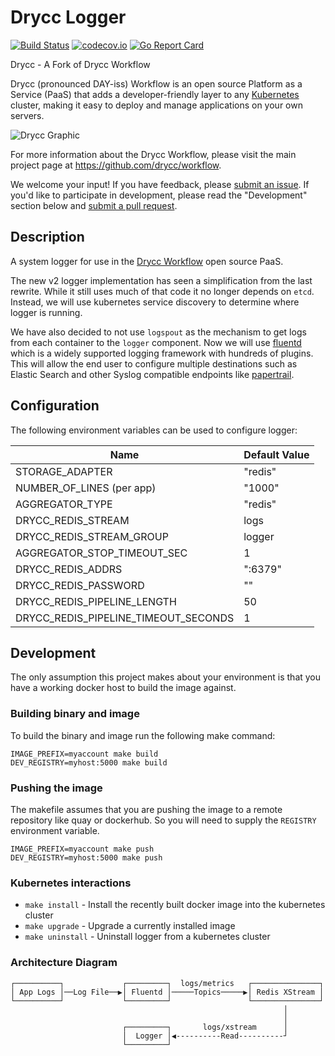 
# Drycc Logger
[![Build Status](https://drone.drycc.cc/api/badges/drycc/logger/status.svg)](https://drone.drycc.cc/drycc/logger)
[![codecov.io](https://codecov.io/github/drycc/logger/coverage.svg?branch=main)](https://codecov.io/github/drycc/logger?branch=main)
[![Go Report Card](https://goreportcard.com/badge/github.com/drycc/logger)](https://goreportcard.com/report/github.com/drycc/logger)

Drycc - A Fork of Drycc Workflow

Drycc (pronounced DAY-iss) Workflow is an open source Platform as a Service (PaaS) that adds a developer-friendly layer to any [Kubernetes](http://kubernetes.io) cluster, making it easy to deploy and manage applications on your own servers.

![Drycc Graphic](https://getdrycc.blob.core.windows.net/get-drycc/drycc-graphic-small.png)

For more information about the Drycc Workflow, please visit the main project page at https://github.com/drycc/workflow.

We welcome your input! If you have feedback, please [submit an issue][issues]. If you'd like to participate in development, please read the "Development" section below and [submit a pull request][prs].

## Description
A system logger for use in the [Drycc Workflow](https://drycc.com/workflow/) open source PaaS.

The new v2 logger implementation has seen a simplification from the last rewrite. While it still uses much of that code it no longer depends on `etcd`. Instead, we will use kubernetes service discovery to determine where logger is running.

We have also decided to not use `logspout` as the mechanism to get logs from each container to the `logger` component. Now we will use [fluentd](http://fluentd.org) which is a widely supported logging framework with hundreds of plugins. This will allow the end user to configure multiple destinations such as Elastic Search and other Syslog compatible endpoints like [papertrail](http://papertrailapp.com).

## Configuration
The following environment variables can be used to configure logger:

| Name                                   | Default Value |
|----------------------------------------|---------------|
| STORAGE_ADAPTER                        | "redis"       |
| NUMBER_OF_LINES (per app)              | "1000"        |
| AGGREGATOR_TYPE                        | "redis"       |
| DRYCC_REDIS_STREAM                     | logs          |
| DRYCC_REDIS_STREAM_GROUP               | logger        |
| AGGREGATOR_STOP_TIMEOUT_SEC            | 1             |
| DRYCC_REDIS_ADDRS                      | ":6379"       |
| DRYCC_REDIS_PASSWORD                   | ""            |
| DRYCC_REDIS_PIPELINE_LENGTH            | 50            |
| DRYCC_REDIS_PIPELINE_TIMEOUT_SECONDS   | 1             |

## Development
The only assumption this project makes about your environment is that you have a working docker host to build the image against.

### Building binary and image
To build the binary and image run the following make command:

```console
IMAGE_PREFIX=myaccount make build
DEV_REGISTRY=myhost:5000 make build
```

### Pushing the image
The makefile assumes that you are pushing the image to a remote repository like quay or dockerhub. So you will need to supply the `REGISTRY` environment variable.

```console
IMAGE_PREFIX=myaccount make push
DEV_REGISTRY=myhost:5000 make push
```

### Kubernetes interactions
* `make install` - Install the recently built docker image into the kubernetes cluster
* `make upgrade` - Upgrade a currently installed image
* `make uninstall` - Uninstall logger from a kubernetes cluster

### Architecture Diagram

```
┌──────────┐             ┌─────────┐  logs/metrics   ┌───────────────┐
│ App Logs │──Log File──▶│ Fluentd │─────Topics─────▶│ Redis XStream │
└──────────┘             └─────────┘                 └───────────────┘
                                                             │
                                                             │
                         ┌─────────┐       logs/xstream      │
                         │  Logger │◀----------Read----------┘
                         └─────────┘
```

[issues]: https://github.com/drycc/logger/issues
[prs]: https://github.com/drycc/logger/pulls
[workflow]: https://github.com/drycc/workflow
